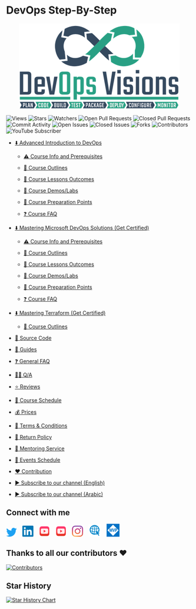 # DevOps Step-By-Step
<p align="center">
  <img src="./source/images/mics/devops-visions-logo.png"/>
</p>

![Views](https://Views-badge.glitch.me/badge?page_id=devops-visions.Views-badge)
![Stars](https://img.shields.io/github/stars/MohamedRadwan-DevOps/devops-step-by-step.svg?color=green)
![Watchers](https://img.shields.io/github/watchers/MohamedRadwan-DevOps/devops-step-by-step.svg?color=ff69b4)
![Open Pull Requests](https://img.shields.io/github/issues-pr-raw/MohamedRadwan-DevOps/devops-step-by-step?color=brightgreen)
![Closed Pull Requests](https://img.shields.io/github/issues-pr-closed-raw/MohamedRadwan-DevOps/devops-step-by-step?color=lightgrey)
![Commit Activity](https://img.shields.io/github/commit-activity/m/MohamedRadwan-DevOps/devops-step-by-step)
![Open Issues](https://img.shields.io/github/issues-raw/MohamedRadwan-DevOps/devops-step-by-step.svg?color=critical)
![Closed Issues](https://img.shields.io/github/issues-closed-raw/MohamedRadwan-DevOps/devops-step-by-step.svg?color=yellowgreen)
![Forks](https://img.shields.io/github/forks/MohamedRadwan-DevOps/devops-step-by-step.svg?color=blueviolet)
![Contributors](https://img.shields.io/github/contributors/MohamedRadwan-DevOps/devops-step-by-step.svg?color=orange)
![YouTube Subscriber](https://img.shields.io/youtube/channel/subscribers/UC-G5jjBDFow_FRXql0t1JMQ?label=youtube%20subscribers&style=flat&color=bf1d1d)

- [⬇️ Advanced Introduction to DevOps](/source/advanced-introduction-to-devops/ "Advanced Introduction to DevOps")

  - [⚠️ Course Info and Prerequisites](/source/advanced-introduction-to-devops/devops-info-prerequisite.md "Course Info and Prerequisites")

  - [📃 Course Outlines](/source/advanced-introduction-to-devops/devops-outline.md "Course Outlines")

  - [🔖 Course Lessons Outcomes](/source/advanced-introduction-to-devops/devops-lessons-outcomes.md "Course Lessons Outcomes")

  - [🧪 Course Demos/Labs](/source/advanced-introduction-to-devops/devops-demos-labs.md "Course Demos/Labs")

  - [📝 Course Preparation Points](/source/advanced-introduction-to-devops/devops-lessons-preparation.md "Course Preparation Points")

  - [❓ Course FAQ](/source/advanced-introduction-to-devops/devops-faq.md "Course FAQ")

- [⬇️ Mastering Microsoft DevOps Solutions (Get Certified)](/source/mastering-microsoft-devops-solutions/ "Mastering Microsoft DevOps Solutions (Get Certified)")

  - [⚠️ Course Info and Prerequisites](/source/mastering-microsoft-devops-solutions/microsoft-devops-info-prerequisite.md "Course Info and Prerequisites")

  - [📃 Course Outlines](/source/mastering-microsoft-devops-solutions/microsoft-devops-outline.md "Course Outlines")

  - [🔖 Course Lessons Outcomes](/source/mastering-microsoft-devops-solutions/microsoft-devops-lessons-outcomes.md "Course Lessons Outcomes")

  - [🧪 Course Demos/Labs](/source/mastering-microsoft-devops-solutions/microsoft-devops-demos-labs.md "Course Demos/Labs")

  - [📝 Course Preparation Points](/source/mastering-microsoft-devops-solutions/microsoft-devops-lessons-preparation.md "Course Preparation Points")

  - [❓ Course FAQ](/source/mastering-microsoft-devops-solutions/microsoft-devops-faq.md "Course FAQ")

- [⬇️ Mastering Terraform (Get Certified)](source/mastering-terraform/ "Mastering Terraform (Get Certified)")

  - [📃 Course Outlines](/source/mastering-terraform/terraform-outline.md "Course Outlines")

- [📑 Source Code](/source/source-code/ "Source Code/Labs")

- [🎯 Guides](/source/docs/ "Guides")

- [❓ General FAQ](/source/faq.md "FAQ")

- [🙋‍♀️ Q/A](http://devopsvisionsqa.mohamedradwan.com/ "Q/A")

- [⭐ Reviews](/source/reviews.md "Click here to See Members Reviews")

- [📅 Course Schedule](/source/course-schedule.md "Course Schedule")

- [💰 Prices](/source/service-prices.md "Service Prices")

- [📝 Terms & Conditions](/source/terms-conditions.md "Terms & Conditions")

- [📜 Return Policy](/source/cancel-return-policy.md "Return Policy")
 
- [💪 Mentoring Service](/source/mentoring-service.md "Mentoring Service")

- [📅 Events Schedule](/source/events-schedule.md "Events Schedule")

- [❤️ Contribution](/source/contribution/ "Contribution")

- [▶ Subscribe to our channel (English)](https://www.youtube.com/user/MRadwanMSF "Subscribe to Mohamed's YouTube Channel")

- [▶ Subscribe to our channel (Arabic)](https://www.youtube.com/c/MohamedRadwanArabic "Subscribe to Mohamed's YouTube Channel")

## Connect with me
  [![Twitter](/source/images/mics/twitter-icon.png "Twitter")](https://twitter.com/mradwan06)
  &ensp;
  [![LinkedIn](/source/images/mics/linkedin-icon.png "LinkedIn")](https://www.linkedin.com/in/mohamedahmedradwan/)
  &ensp;
  [![YouTube](/source/images/mics/youtube-icon.png "English YouTube Channel")](https://www.youtube.com/user/MRadwanMSF?sub_confirmation=1)
  &ensp;
  [![YouTube](/source/images/mics/youtube-icon.png "Arabic YouTube Channel")](https://www.youtube.com/c/MohamedRadwanArabic?sub_confirmation=1)
  &ensp;
  [![Instagram](/source/images/mics/instagram-icon.png "Instagram")](#)
  &ensp;
  [![Website](/source/images/mics/website-icon.png "Website")](https://mohamedradwan.com/)
  &ensp;
  [![MVP](/source/images/mics/mvp-icon.png "Microsoft Most Valuable Professional")](https://mvp.microsoft.com/en-us/PublicProfile/4039889?fullName=Mohamed%20Radwan/)


## Thanks to all our contributors ❤️
[![Contributors](https://contrib.rocks/image?repo=MohamedRadwan-DevOps/devops-step-by-step "Contributors")](https://github.com/MohamedRadwan-DevOps/devops-step-by-step/graphs/contributors)


## Star History

[![Star History Chart](https://api.star-history.com/svg?repos=MohamedRadwan-DevOps/devops-step-by-step&type=Timeline)](https://star-history.com/#MohamedRadwan-DevOps/devops-step-by-step&Timeline)
